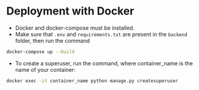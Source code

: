 # Deployment with Docker

- Docker and docker-compose must be installed.
- Make sure that `.env` and `requirements.txt` are present in the `backend` folder, then run the command
```bash
docker-compose up --build
```

- To create a superuser, run the command, where container_name is the name of your container:
```bash
docker exec -it container_name python manage.py createsuperuser
```